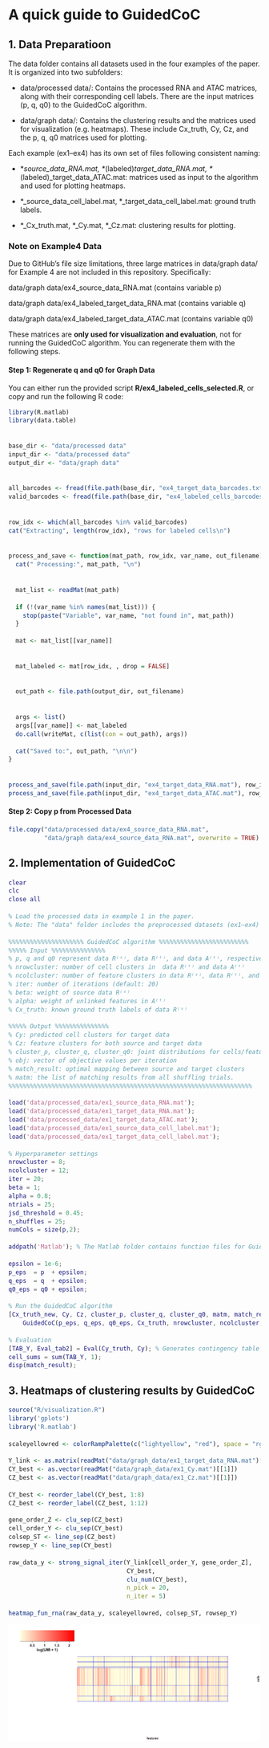 # A quick guide to GuidedCoC

## 1. Data Preparatioon

The data folder contains all datasets used in the four examples of the paper. It is organized into two subfolders:

- data/processed data/: Contains the processed RNA and ATAC matrices, along with their corresponding cell labels. There are the input matrices (p, q, q0) to the GuidedCoC algorithm.

- data/graph data/: Contains the clustering results and the matrices used for visualization (e.g. heatmaps). These include Cx_truth, Cy, Cz, and the p, q, q0 matrices used for plotting.

Each example (ex1–ex4) has its own set of files following consistent naming:

- *_source_data_RNA.mat,  *_(labeled)_target_data_RNA.mat,  *_(labeled)_target_data_ATAC.mat: matrices used as input to the algorithm and used for plotting heatmaps.

- *_source_data_cell_label.mat,  *_target_data_cell_label.mat: ground truth labels.

- *_Cx_truth.mat, *_Cy.mat, *_Cz.mat: clustering results for plotting.


### Note on Example4 Data

Due to GitHub’s file size limitations, three large matrices in data/graph data/ for Example 4 are not included in this repository. Specifically:

data/graph data/ex4_source_data_RNA.mat (contains variable p)

data/graph data/ex4_labeled_target_data_RNA.mat (contains variable q)

data/graph data/ex4_labeled_target_data_ATAC.mat (contains variable q0)

These matrices are **only used for visualization and evaluation**, not for running the GuidedCoC algorithm. You can regenerate them with the following steps.

#### Step 1: Regenerate q and q0 for Graph Data
You can either run the provided script **R/ex4_labeled_cells_selected.R**, or copy and run the following R code:

```r
library(R.matlab)
library(data.table)


base_dir <- "data/processed data"
input_dir <- "data/processed data"
output_dir <- "data/graph data"


all_barcodes <- fread(file.path(base_dir, "ex4_target_data_barcodes.txt"), header = FALSE)[[1]]
valid_barcodes <- fread(file.path(base_dir, "ex4_labeled_cells_barcodes.txt"), header = FALSE)[[1]]


row_idx <- which(all_barcodes %in% valid_barcodes)
cat("Extracting", length(row_idx), "rows for labeled cells\n")


process_and_save <- function(mat_path, row_idx, var_name, out_filename) {
  cat(" Processing:", mat_path, "\n")
  

  mat_list <- readMat(mat_path)
  
  if (!(var_name %in% names(mat_list))) {
    stop(paste("Variable", var_name, "not found in", mat_path))
  }
  
  mat <- mat_list[[var_name]]
  

  mat_labeled <- mat[row_idx, , drop = FALSE]
  

  out_path <- file.path(output_dir, out_filename)
  

  args <- list()
  args[[var_name]] <- mat_labeled
  do.call(writeMat, c(list(con = out_path), args))
  
  cat("Saved to:", out_path, "\n\n")
}


process_and_save(file.path(input_dir, "ex4_target_data_RNA.mat"), row_idx, var_name = "q", out_filename = "ex4_target_data_RNA.mat")
process_and_save(file.path(input_dir, "ex4_target_data_ATAC.mat"), row_idx, var_name = "q0", out_filename = "ex4_target_data_ATAC.mat")


```

#### Step 2: Copy p from Processed Data

```r
file.copy("data/processed data/ex4_source_data_RNA.mat", 
          "data/graph data/ex4_source_data_RNA.mat", overwrite = TRUE)

```

## 2. Implementation of GuidedCoC

```matlab
clear 
clc 
close all

% Load the processed data in example 1 in the paper.
% Note: The "data" folder includes the preprocessed datasets (ex1–ex4) used in the paper.

%%%%%%%%%%%%%%%%%%%%% GuidedCoC algorithm %%%%%%%%%%%%%%%%%%%%%%%%%
%%%%% Input %%%%%%%%%%%%%%%
% p, q and q0 represent data R⁽ˢ⁾, data R⁽ᵗ⁾, and data A⁽ᵗ⁾, respectively
% nrowcluster: number of cell clusters in  data R⁽ᵗ⁾ and data A⁽ᵗ⁾
% ncolcluster: number of feature clusters in data R⁽ˢ⁾, data R⁽ᵗ⁾, and data A⁽ᵗ⁾
% iter: number of iterations (default: 20)
% beta: weight of source data R⁽ˢ⁾
% alpha: weight of unlinked features in A⁽ᵗ⁾
% Cx_truth: known ground truth labels of data R⁽ˢ⁾

%%%%% Output %%%%%%%%%%%%%%%
% Cy: predicted cell clusters for target data
% Cz: feature clusters for both source and target data
% cluster_p, cluster_q, cluster_q0: joint distributions for cells/features in Rˢ, data Rᵗ, and Aᵗ
% obj: vector of objective values per iteration
% match_result: optimal mapping between source and target clusters
% matm: the list of matching results from all shuffling trials.
%%%%%%%%%%%%%%%%%%%%%%%%%%%%%%%%%%%%%%%%%%%%%%%%%%%%%%%%%%%%%%%%%%%%

load('data/processed_data/ex1_source_data_RNA.mat');
load('data/processed_data/ex1_target_data_RNA.mat');
load('data/processed_data/ex1_target_data_ATAC.mat');
load('data/processed_data/ex1_source_data_cell_label.mat'); 
load('data/processed_data/ex1_target_data_cell_label.mat'); 
 
% Hyperparameter settings
nrowcluster = 8; 
ncolcluster = 12; 
iter = 20; 
beta = 1; 
alpha = 0.8;
ntrials = 25; 
jsd_threshold = 0.45;
n_shuffles = 25;
numCols = size(p,2);

addpath('Matlab'); % The Matlab folder contains function files for GuidedCoC

epsilon = 1e-6;
p_eps  = p  + epsilon;  
q_eps  = q  + epsilon;  
q0_eps = q0 + epsilon; 

% Run the GuidedCoC algorithm
[Cx_truth_new, Cy, Cz, cluster_p, cluster_q, cluster_q0, matm, match_result, obj] = ...
    GuidedCoC(p_eps, q_eps, q0_eps, Cx_truth, nrowcluster, ncolcluster, iter, beta, alpha, ntrials, jsd_threshold, n_shuffles, numCols);

% Evaluation
[TAB_Y, Eval_tab2] = Eval(Cy_truth, Cy); % Generates contingency table and metrics (ARI, NMI)
cell_sums = sum(TAB_Y, 1);
disp(match_result);
```

## 3. Heatmaps of clustering results by GuidedCoC

```r
source("R/visualization.R") 
library('gplots') 
library('R.matlab')

scaleyellowred <- colorRampPalette(c("lightyellow", "red"), space = "rgb")(50)

Y_link <- as.matrix(readMat("data/graph_data/ex1_target_data_RNA.mat")[[1]])
CY_best <- as.vector(readMat("data/graph_data/ex1_Cy.mat")[[1]])
CZ_best <- as.vector(readMat("data/graph_data/ex1_Cz.mat")[[1]])

CY_best <- reorder_label(CY_best, 1:8)
CZ_best <- reorder_label(CZ_best, 1:12)

gene_order_Z <- clu_sep(CZ_best)
cell_order_Y <- clu_sep(CY_best)
colsep_ST <- line_sep(CZ_best)
rowsep_Y <- line_sep(CY_best)

raw_data_y <- strong_signal_iter(Y_link[cell_order_Y, gene_order_Z], 
                                 CY_best, 
                                 clu_num(CY_best), 
                                 n_pick = 20, 
                                 n_iter = 5)

heatmap_fun_rna(raw_data_y, scaleyellowred, colsep_ST, rowsep_Y)
```

![alt text](https://github.com/No-AgCl/GuidedCoC/blob/main/images/heatmap_ex1.png)







